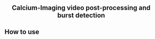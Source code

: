 <div align="center">
 <h2> Calcium-Imaging video post-processing and burst detection </h2>
</div>

## How to use
